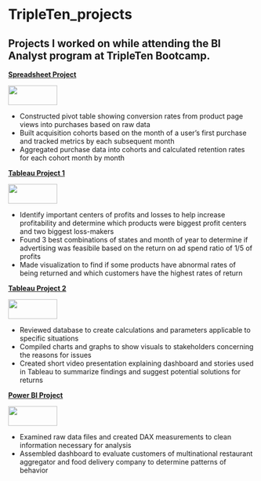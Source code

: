 # TripleTen_projects
## Projects I worked on while attending the BI Analyst program at TripleTen Bootcamp.


<a href="https://docs.google.com/spreadsheets/d/1-ARTIDR_mRWiSXeE4reG6Qy204XO6raobcEHZoXy-So/edit?usp=sharing">  **Spreadsheet Project** </a>  
<p align="left"> <img src="https://iconspng.com/images/google-sheets-logo.jpg" width="100" height="40"/> </a>

- Constructed pivot table showing conversion rates from product page views into purchases based on raw data
- Built acquisition cohorts based on the month of a user’s first purchase and tracked metrics by each
subsequent month
- Aggregated purchase data into cohorts and calculated retention rates for each cohort month by month


<a href="https://public.tableau.com/app/profile/tina.loo/viz/TripleTenTableauProject1-SuperstoreAnalysis/SavingSuperstore?publish=yes"> **Tableau Project 1**</a>
<p align="left"> <img src="https://logos-world.net/wp-content/uploads/2021/10/Tableau-Logo.png" width="100" height="40"/> </a>

- Identify important centers of profits and losses to help increase profitability and determine which products were biggest profit centers and two biggest loss-makers
- Found 3 best combinations of states and month of year to determine if advertising was feasibile based on the return on ad spend ratio of 1/5 of profits
- Made visualization to find if some products have abnormal rates of being returned and which customers have the highest rates of return

<a href="https://public.tableau.com/app/profile/tina.loo/viz/Project2_17048316755860/Story1?publish=yes"> **Tableau Project 2**</a>
<p align="left"> <img src="https://logos-world.net/wp-content/uploads/2021/10/Tableau-Logo.png" width="100" height="40"/> </a>

- Reviewed database to create calculations and parameters applicable to specific situations
- Compiled charts and graphs to show visuals to stakeholders concerning the reasons for issues
- Created short video presentation explaining dashboard and stories used in Tableau to summarize findings
and suggest potential solutions for returns


<a href="https://app.powerbi.com/groups/me/reports/a5e138ee-b3cb-4289-8516-e5eecc33fc43/ReportSection?experience=power-bi"> **Power BI Project** </a>
<p align="left"> <img src="https://cdn.freelogovectors.net/wp-content/uploads/2017/04/power-bi_logo.png" width="100" height="40"/> </a>

- Examined raw data files and created DAX measurements to clean information necessary for analysis
- Assembled dashboard to evaluate customers of multinational restaurant aggregator and food delivery
company to determine patterns of behavior
